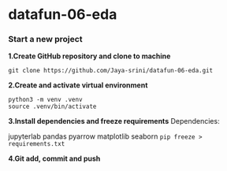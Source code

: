 # datafun-06-eda
### Start a new project
**1.Create GitHub repository and clone to machine** 
```
git clone https://github.com/Jaya-srini/datafun-06-eda.git

```
**2.Create and activate virtual environment**
```
python3 -m venv .venv
source .venv/bin/activate
```
**3.Install dependencies and freeze requirements**
Dependencies:

jupyterlab
pandas
pyarrow
matplotlib
seaborn
`pip freeze > requirements.txt`

**4.Git add, commit and push**
```

```
